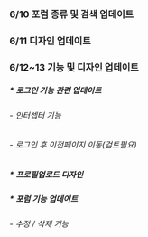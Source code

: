 ### 6/10 포럼 종류 및 검색 업데이트

### 6/11 디자인 업데이트

### 6/12~13 기능 및 디자인 업데이트 
##### * 로그인 기능 관련 업데이트
###### - 인터셉터 기능
###### - 로그인 후 이전페이지 이동(검토필요)
##### * 프로필업로드 디자인
##### * 포럼 기능 업데이트
###### - 수정 / 삭제 기능  

